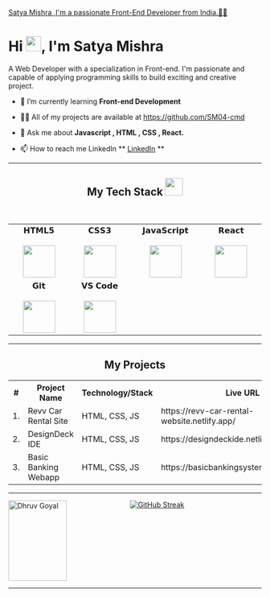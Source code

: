 [Satya Mishra ,I'm a passionate Front-End Developer from India.🧑‍💻](https://www.linkedin.com/in/satya-mishra03/)

<h3 align="center"> <h1> Hi <img src="https://github.githubassets.com/images/icons/emoji/unicode/1f44b.png" width="30px">, I'm Satya Mishra </h1>
<p>A Web Developer with a specialization in Front-end. I'm passionate and capable of applying programming skills to build exciting and creative project.</p>


</h3>

- 🌱 I’m currently learning **Front-end Development**

- 👨‍💻 All of my projects are available at https://github.com/SM04-cmd

- 💬 Ask me about **Javascript , HTML , CSS , React.**

- 📫 How to reach me LinkedIn ** <a color = "red" href="https://www.linkedin.com/in/satya-mishra03/">LinkedIn</a> **

<hr />

<h2 align="center" border="0">My Tech Stack <img src="https://clipart-library.com/2023/2018-frequent-flyer.gif" width="35"/></h2>
<br>


<table align="center">
<tbody>
<tr valign="top">
  
<td width="200px" align="center">
<span>𝗛𝗧𝗠𝗟𝟱</span><br><br>
<img height="64px" src="https://cdn.svgporn.com/logos/html-5.svg">
</td>

<td width="200px" align="center">
<span>𝗖𝗦𝗦𝟯</span><br><br>
<img height="64px" src="https://github.com/user-attachments/assets/6b06395b-1680-4ee4-82b1-a7e63556d46c">
</td>

<td width="200px" align="center">
<span>𝗝𝗮𝘃𝗮𝗦𝗰𝗿𝗶𝗽𝘁</span><br><br>
<img height="64px" src="https://cdn.svgporn.com/logos/javascript.svg">
</td>

<td width="200px" align="center">
<span>𝗥𝗲𝗮𝗰𝘁</span><br><br>
<img height="64px" src="https://cdn.svgporn.com/logos/react.svg">
</td>
</tr>

 <td width="200px" align="center">
<span>𝗚𝗶𝘁</span><br><br>
<img height="64px" src="https://cdn.svgporn.com/logos/git-icon.svg">
</td>

<td width="200px" align="center">
<span>𝗩𝗦 𝗖𝗼𝗱𝗲</span><br><br>
<img height="64px" src="https://cdn.svgporn.com/logos/visual-studio-code.svg">
</td>

</tr>
</tbody>
</table>

<hr>

<div>
  <h2 align="center">My Projects</h2>
  <table align="center">
    <tbody>
      <tr>
        <th>#</th>
        <th>Project Name</th>
        <th>Technology/Stack</th>
        <th>Live URL</th>
      </tr>
      <tr>
        <td>1.</td>
        <td>Revv Car Rental Site</td>
        <td>HTML, CSS, JS</td>
        <td>https://revv-car-rental-website.netlify.app/</td>
      </tr>
      <tr>
        <td>2.</td>
        <td>DesignDeck IDE</td>
        <td>HTML, CSS, JS</td>
        <td>https://designdeckide.netlify.app/</td>
      </tr>
      <tr>
        <td>3.</td>
        <td>Basic Banking Webapp</td>
        <td>HTML, CSS, JS</td>
        <td>https://basicbankingsystemsite.netlify.app/</td>
      </tr>
    </tbody>
  </table>
</div>

<hr>
<div style="display: flex;" >
    <img align="center"  height="160px" width="48%" src="https://github-readme-stats.vercel.app/api/top-langs/?username=dhgo21&layout=compact" alt="Dhruv Goyal" />
<a href="https://git.io/streak-stats"><img align="center" src="https://github-readme-streak-stats.herokuapp.com?user=dhgo21&theme=gruvbox-duo&card_width=350&card_height=165" alt="GitHub Streak" /></a>
  </div>
<hr />
<marquee>
  <h1 align="center">Thank You! ❤️</h1>
</marquee>

